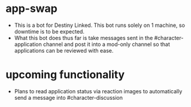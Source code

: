 # app-swap
- This is a bot for Destiny Linked. This bot runs solely on 1 machine, so downtime is to be expected.
- What this bot does thus far is take messages sent in the #character-application channel and post it into a mod-only channel so that applications can be reviewed with ease.

# upcoming functionality
- Plans to read application status via reaction images to automatically send a message into #character-discussion
